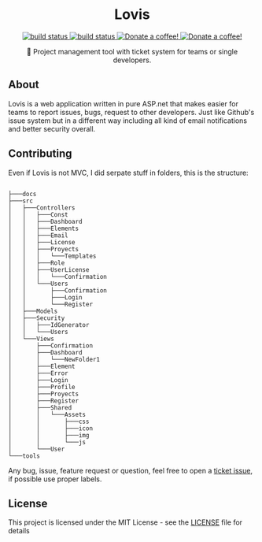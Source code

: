 <h1 align="center">Lovis</h1>

<p align="center">
    <a href="https://travis-ci.org/emimontesdeoca/lovis.svg">
        <img src="https://travis-ci.org/emimontesdeoca/lovis.svg?branch=master"
             alt="build status">
    </a>
    <a href="https://github.com/emimontesdeoca/Lovis/blob/master/CHANGELOG.md">
        <img src="https://img.shields.io/badge/changelog-link-brightgreen.svg"
             alt="build status">
    </a>
    <a href="https://www.paypal.com/cgi-bin/webscr?cmd=_s-xclick&hosted_button_id=UBYQDM59B3GCC">
        <img src="https://img.shields.io/badge/donate-PayPal-green.svg"
             alt="Donate a coffee!">
    </a>
    <a href="LICENSE">
        <img src="https://img.shields.io/github/license/mashape/apistatus.svg"
             alt="Donate a coffee!">
    </a>    
</p>

<p align="center">
📑 Project management tool with ticket system for teams or single developers.
</p>

## About

Lovis is a web application written in pure ASP.net that makes easier for teams to report issues, bugs, request to other developers. Just like Github's issue system but in a different way including all kind of email notifications and better security overall.

## Contributing

Even if Lovis is not MVC, I did serpate stuff in folders, this is the structure:

```

├───docs
├───src
│   ├───Controllers
│   │   ├───Const
│   │   ├───Dashboard
│   │   ├───Elements
│   │   ├───Email
│   │   ├───License
│   │   ├───Proyects
│   │   │   └───Templates
│   │   ├───Role
│   │   ├───UserLicense
│   │   │   └───Confirmation
│   │   └───Users
│   │       ├───Confirmation
│   │       ├───Login
│   │       └───Register
│   ├───Models
│   ├───Security
│   │   ├───IdGenerator
│   │   └───Users
│   └───Views
│       ├───Confirmation
│       ├───Dashboard
│       │   └───NewFolder1
│       ├───Element
│       ├───Error
│       ├───Login
│       ├───Profile
│       ├───Proyects
│       ├───Register
│       ├───Shared
│       │   └───Assets
│       │       ├───css
│       │       ├───icon
│       │       ├───img
│       │       └───js
│       └───User
└───tools
```

Any bug, issue, feature request or question, feel free to open a [ticket issue](https://github.com/emimontesdeoca/lovis/issues), if possible use proper labels.

## License

This project is licensed under the MIT License - see the [LICENSE](LICENSE) file for details
